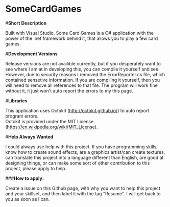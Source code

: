 # SomeCardGames

#**Short Description**

Built with Visual Studio, Some Card Games is a C# application with the power of the .net framework behind it, that allows you to play a few card games.

#**Development Versions**

Release versions are not availible currently, but if you desperately want to see where I am at in developing this, you can compile it yourself and see. However, due to security reasons I removed the ErrorReporter.cs file, which contained sensetive information. If you are compiling it yourself, then you will need to remove all references to that file. The program will work fine without it, it just won't auto report the errors to my this page.

#**Libraries**

This application uses Octokit (http://octokit.github.io/) to auto report program errors.            
Octokit is provided under the MIT License (https://en.wikipedia.org/wiki/MIT_License).

#**Help Always Wanted**

I could always use help with this project. If you have programming skills, know how to create sound effects, are a graphics artist/can create textures, can translate this project into a language different than English, are good at designing things, or can make some sort of other contribution to this project, please apply to help. 

###**How to apply:**

Create a issue on this Github page, with why you want to help this project and your skillset, and then label it with the tag "Resume". I will get back to you as soon as I can.
